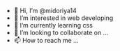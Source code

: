 - 👋 Hi, I’m @midoriya14
- 👀 I’m interested in web developing
- 🌱 I’m currently learning css
- 💞️ I’m looking to collaborate on ...
- 📫 How to reach me ...

<!---
midoriya14/midoriya14 is a ✨ special ✨ repository because its `README.md` (this file) appears on your GitHub profile.
You can click the Preview link to take a look at your changes.
--->

